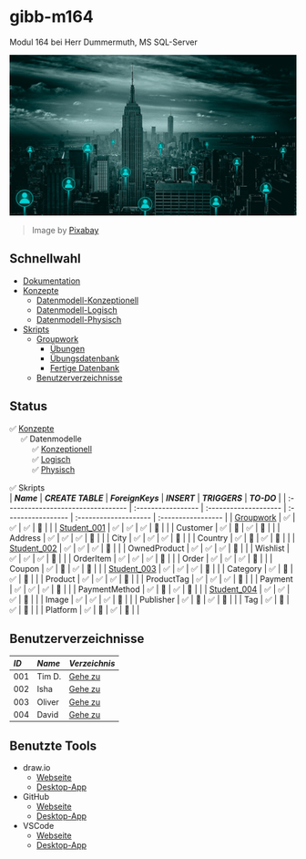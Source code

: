 # gibb-m164
Modul 164 bei Herr Dummermuth, MS SQL-Server

![Thumbnail](Zusatzmaterial/thumbnail.jpg)
> Image by [Pixabay](https://pixabay.com/)

## Schnellwahl
- [Dokumentation](Dokumentation/IET-164_Dokumentation_Dummermuth.docx?raw=1)
- [Konzepte](Konzepte)
  - [Datenmodell-Konzeptionell](Konzepte/Datenmodell-Konzeptionell.png?raw=1)
  - [Datenmodell-Logisch](Konzepte/Datenmodell-Logisch.png?raw=1)
  - [Datenmodell-Physisch](Konzepte/Datenmodell-Physisch.png?raw=1)
- [Skripts](Skripts)
  - [Groupwork](Skripts/Groupwork)
    - [Übungen](Skripts/Groupwork/0_Exercises)
    - [Übungsdatenbank](Skripts/Groupwork/1_Debug)
    - [Fertige Datenbank](Skripts/Groupwork/2_Release)
  - [Benutzerverzeichnisse](#benutzerverzeichnisse)

## Status
:white_check_mark: [Konzepte](Konzepte/)  
&nbsp;&nbsp;&nbsp;&nbsp;&nbsp;:white_check_mark: Datenmodelle  
&nbsp;&nbsp;&nbsp;&nbsp;&nbsp;&nbsp;&nbsp;&nbsp;&nbsp;&nbsp;:white_check_mark: [Konzeptionell](Konzepte/Datenmodell-Konzeptionell.png?raw=1)  
&nbsp;&nbsp;&nbsp;&nbsp;&nbsp;&nbsp;&nbsp;&nbsp;&nbsp;&nbsp;:white_check_mark: [Logisch](Konzepte/Datenmodell-Logisch.png?raw=1)  
&nbsp;&nbsp;&nbsp;&nbsp;&nbsp;&nbsp;&nbsp;&nbsp;&nbsp;&nbsp;:white_check_mark: [Physisch](Konzepte/Datenmodell-Physisch.png?raw=1)  

:white_check_mark: Skripts   
| ***Name***                         | ***CREATE TABLE*** | ***ForeignKeys***     | ***INSERT***       | ***TRIGGERS***        | ***TO-DO***        |
| :--------------------------------- | :----------------- | :-------------------- | :----------------- | :-------------------- | :----------------- |
| [Groupwork](Skripts/Groupwork)     | :white_check_mark: | :white_check_mark:    | :white_check_mark: | :white_square_button: |                    |
| [Student_001](Skripts/Student_001) | :white_check_mark: | :white_check_mark:    | :white_check_mark: | :white_square_button: |                    |
| Customer                           | :white_check_mark: | :white_square_button: | :white_check_mark: | :white_square_button: |                    |
| Address                            | :white_check_mark: | :white_check_mark:    | :white_check_mark: | :white_square_button: |                    |
| City                               | :white_check_mark: | :white_check_mark:    | :white_check_mark: | :white_square_button: |                    |
| Country                            | :white_check_mark: | :white_square_button: | :white_check_mark: | :white_square_button: |                    |
| [Student_002](Skripts/Student_002) | :white_check_mark: | :white_check_mark:    | :white_check_mark: | :white_square_button: |                    |
| OwnedProduct                       | :white_check_mark: | :white_check_mark:    | :white_check_mark: | :white_square_button: |                    |
| Wishlist                           | :white_check_mark: | :white_check_mark:    | :white_check_mark: | :white_square_button: |                    |
| OrderItem                          | :white_check_mark: | :white_check_mark:    | :white_check_mark: | :white_square_button: |                    |
| Order                              | :white_check_mark: | :white_check_mark:    | :white_check_mark: | :white_square_button: |                    |
| Coupon                             | :white_check_mark: | :white_square_button: | :white_check_mark: | :white_square_button: |                    |
| [Student_003](Skripts/Student_003) | :white_check_mark: | :white_check_mark:    | :white_check_mark: | :white_square_button: |                    |
| Category                           | :white_check_mark: | :white_square_button: | :white_check_mark: | :white_square_button: |                    |
| Product                            | :white_check_mark: | :white_check_mark:    | :white_check_mark: | :white_square_button: |                    |
| ProductTag                         | :white_check_mark: | :white_check_mark:    | :white_check_mark: | :white_square_button: |                    |
| Payment                            | :white_check_mark: | :white_check_mark:    | :white_check_mark: | :white_square_button: |                    |
| PaymentMethod                      | :white_check_mark: | :white_square_button: | :white_check_mark: | :white_square_button: |                    |
| [Student_004](Skripts/Student_004) | :white_check_mark: | :white_check_mark:    | :white_check_mark: | :white_square_button: |                    |
| Image                              | :white_check_mark: | :white_check_mark:    | :white_check_mark: | :white_square_button: |                    |
| Publisher                          | :white_check_mark: | :white_square_button: | :white_check_mark: | :white_square_button: |                    |
| Tag                                | :white_check_mark: | :white_square_button: | :white_check_mark: | :white_square_button: |                    |
| Platform                           | :white_check_mark: | :white_square_button: | :white_check_mark: | :white_square_button: |                    |

## Benutzerverzeichnisse
| ***ID*** | ***Name*** | ***Verzeichnis***              |
| :------- | :--------- | :----------------------------- |
| 001      | Tim D.     | [Gehe zu](Skripts/Student_001) |
| 002      | Isha       | [Gehe zu](Skripts/Student_002) |
| 003      | Oliver     | [Gehe zu](Skripts/Student_003) |
| 004      | David      | [Gehe zu](Skripts/Student_004) |

## Benutzte Tools
- draw.io
  - [Webseite](https://app.diagrams.net/)
  - [Desktop-App](https://github.com/jgraph/drawio-desktop/releases/latest)
- GitHub
  - [Webseite](https://github.com/)
  - [Desktop-App](https://github.com/desktop/desktop#where-can-i-get-it)
- VSCode
  - [Webseite](https://vscode.dev/)
  - [Desktop-App](https://code.visualstudio.com/)
